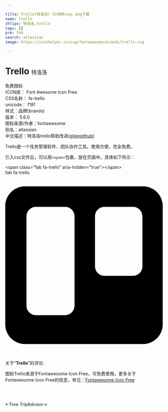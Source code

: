 ```yaml
---

title: Trello(特洛洛) ICON转svg、png下载
name: trello
zhTips: 特洛洛,trello
tags: []
pre: fab
search: atlassian
image: https://iconhelper.cn/svg/fontawesome/brands/trello.svg

---
```


# Trello  <small style="font-size: 60%;font-weight: 100">特洛洛</small>


<div class="detail-page">
<p>
<span><span class="badge-success badge">免费图标</span> </span>
<br/>
<span>
ICON库：
<span class="badge-secondary badge">Font Awesome Icon Free</span> 
</span>
<br/>
<span>
CSS名称：
<span class="badge-secondary badge">fa-trello</span> 
</span>
<br/>
<span>
unicode：
<span class="badge-secondary badge">f181</span> 
<copy-btn content='f181' btn-title=""></copy-btn>
<copy-btn :content='String.fromCodePoint(parseInt("f181", 16))' btn-title="复制U"></copy-btn>
</span><br/><span>样式：<span class="badge-light badge">品牌(brands)</span></span>
<br/>
<span>
版本：
<span class="badge-secondary badge">5.6.0</span> 
</span>
<br/>
<span>图标来源/作者：<span class="badge-light badge">fontawesome</span></span> 
<br/>
<span>别名：<span class="badge-light badge">atlassian</span></span><br/><span class="zh-detail">中文描述：<span class="badge-primary badge">特洛洛</span><span class="badge-primary badge">trello</span><span class="help-link"><span>帮助改进</span>(<a href="https://gitee.com/liuwave/icon-helper/edit/master/json/fontawesome/brands/trello.json" target="_blank" rel="noopener noreferrer">gitee</a><a href="https://github.com/liuwave/icon-helper/edit/master/json/fontawesome/brands/trello.json" target="_blank" rel="noopener noreferrer">github</a></span>)</span><br/>
</p>
</div><div class="description description alert alert-light">Trello是一个任务管理软件、团队协作工具。使用方便，完全免费。</div>
<div class="alert alert-dark">
  <i class="fab fa-trello fa-xs"></i>
  <i class="fab fa-trello fa-sm"></i>
  <i class="fab fa-trello fa-lg"></i>
  <i class="fab fa-trello fa-2x"></i>
  <i class="fab fa-trello fa-3x"></i>
  <i class="fab fa-trello fa-5x"></i>
  <i class="fab fa-trello fa-7x"></i>
</div>
<div>
  <p>引入css文件后，可以用<code>&lt;span&gt;</code>包裹，放在页面中。具体如下所示：    
  </p>
  <div class="alert alert-primary" style="font-size: 14px">
    &lt;span class="fab fa-trello" aria-hidden="true"&gt;&lt;/span&gt;
    <copy-btn content='<span class="fab fa-trello" aria-hidden="true"></span>'></copy-btn>
  </div>
  <div class="alert alert-secondary">
    <i class="fab fa-trello"
    style="font-size: 24px"
    aria-hidden="true"></i> fab fa-trello
    <copy-btn content="fab fa-trello" btn-title="复制图标名称"></copy-btn>
  </div>
</div>
<div id="svg" class="svg-wrap">
<svg xmlns="http://www.w3.org/2000/svg" viewBox="0 0 448 512"><path d="M392.3 32H56.1C25.1 32 0 57.1 0 88c-.1 0 0-4 0 336 0 30.9 25.1 56 56 56h336.2c30.8-.2 55.7-25.2 55.7-56V88c.1-30.8-24.8-55.8-55.6-56zM197 371.3c-.2 14.7-12.1 26.6-26.9 26.6H87.4c-14.8.1-26.9-11.8-27-26.6V117.1c0-14.8 12-26.9 26.9-26.9h82.9c14.8 0 26.9 12 26.9 26.9v254.2zm193.1-112c0 14.8-12 26.9-26.9 26.9h-81c-14.8 0-26.9-12-26.9-26.9V117.2c0-14.8 12-26.9 26.8-26.9h81.1c14.8 0 26.9 12 26.9 26.9v142.1z"/></svg>
</div>
<detail full-name='fa-trello'></detail>
<div class="icon-detail__container">
<p>关于“<b>Trello</b>”的评论:</p>
</div>
<Vssue title="关于“Trello”的评论" />    
<div><p>图标Trello来源于Fontawesome Icon Free，可免费使用，更多关于  Fontawesome Icon Free的信息，参见：<a target="_blank" href="https://iconhelper.cn/fontawesome.html">Fontawesome Icon Free</a>
</p></div>

<div style="padding:2rem 0 " class="page-nav"><p class="inner"><span class="prev">←<router-link to="/icon/solid/tree.html">Tree</router-link></span> <span class="next"><router-link to="/icon/brands/tripadvisor.html">TripAdvisor</router-link>→</span></p></div>
